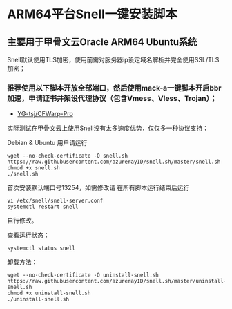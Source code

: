 # ARM64平台Snell一键安装脚本

## 主要用于甲骨文云Oracle ARM64 Ubuntu系统

Snell默认使用TLS加密，使用前需对服务器ip设定域名解析并完全使用SSL/TLS加密；

### 推荐使用以下脚本开放全部端口，然后使用mack-a一键脚本开启bbr加速，申请证书并架设代理协议（包含Vmess、Vless、Trojan）；

- [YG-tsj/CFWarp-Pro](https://github.com/YG-tsj/CFWarp-Pro)


实际测试在甲骨文云上使用Snell没有太多速度优势，仅仅多一种协议支持；

Debian & Ubuntu 用户请运行

```
wget --no-check-certificate -O snell.sh https://raw.githubusercontent.com/azurerayID/snell.sh/master/snell.sh
chmod +x snell.sh
./snell.sh
```



首次安装默认端口号13254，如需修改请
在所有脚本运行结束后运行

```
vi /etc/snell/snell-server.conf
systemctl restart snell
```

自行修改。

查看运行状态：

```
systemctl status snell
```

卸载方法：

```
wget --no-check-certificate -O uninstall-snell.sh https://raw.githubusercontent.com/azurerayID/snell.sh/master/uninstall-snell.sh
chmod +x uninstall-snell.sh
./uninstall-snell.sh
```
